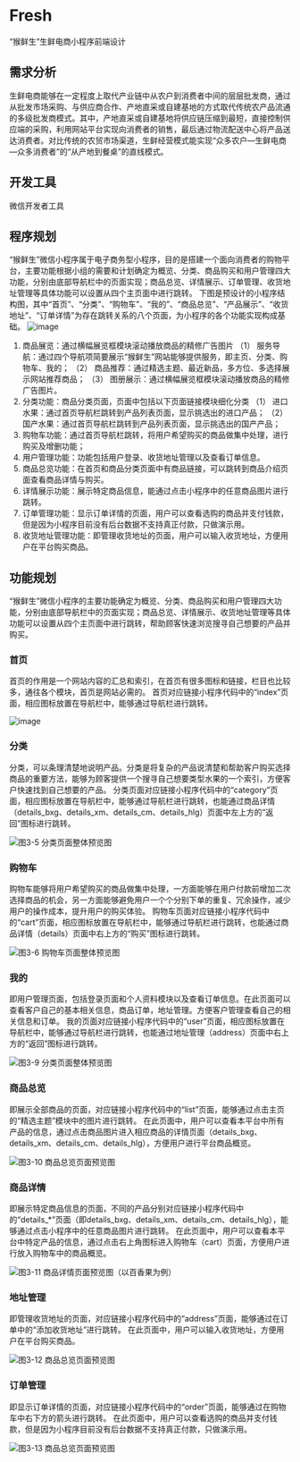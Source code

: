 
# Fresh
“猴鲜生”生鲜电商小程序前端设计
## 需求分析
生鲜电商能够在一定程度上取代产业链中从农户到消费者中间的层层批发商，通过从批发市场采购、与供应商合作、产地直采或自建基地的方式取代传统农产品流通的多级批发商模式。其中，产地直采或自建基地将供应链压缩到最短，直接控制供应端的采购，利用网站平台实现向消费者的销售，最后通过物流配送中心将产品送达消费者。对比传统的农贸市场渠道，生鲜经营模式能实现“众多农户—生鲜电商—众多消费者”的“从产地到餐桌”的直线模式。
## 开发工具
微信开发者工具
## 程序规划
“猴鲜生”微信小程序属于电子商务型小程序，目的是搭建一个面向消费者的购物平台，主要功能根据小组的需要和计划确定为概览、分类、商品购买和用户管理四大功能，分别由底部导航栏中的页面实现；商品总览、详情展示、订单管理、收货地址管理等具体功能可以设置从四个主页面中进行跳转。
下图是预设计的小程序结构图，其中“首页”、“分类”、“购物车”、“我的”、“商品总览”、“产品展示”、“收货地址”、“订单详情”为存在跳转关系的八个页面，为小程序的各个功能实现构成基础。
![image](https://gitee.com/zoe14/image_xiaoshuku/raw/main/小书匠/1682407286655.png)
1.	商品展览：通过横幅展览框模块滚动播放商品的精修广告图片
（1） 服务导航：通过四个导航项简要展示“猴鲜生”网站能够提供服务，即主页、分类、购物车、我的；
（2） 商品推荐：通过精选主题、最近新品，多方位、多选择展示网站推荐商品；
（3） 图册展示：通过横幅展览框模块滚动播放商品的精修广告图片。
2.	分类功能：商品分类页面，页面中包括以下页面链接模块细化分类
（1） 进口水果：通过首页导航栏跳转到产品列表页面，显示挑选出的进口产品；
（2） 国产水果：通过首页导航栏跳转到产品列表页面，显示挑选出的国产产品；
3.	购物车功能：通过首页导航栏跳转，将用户希望购买的商品做集中处理，进行购买及增删功能；
4.	用户管理功能：功能包括用户登录、收货地址管理以及查看订单信息。
5.	商品总览功能：在首页和商品分类页面中有商品链接，可以跳转到商品介绍页面查看商品详情与购买。
6.	详情展示功能：展示特定商品信息，能通过点击小程序中的任意商品图片进行跳转。
7.	订单管理功能：显示订单详情的页面，用户可以查看选购的商品并支付钱款，但是因为小程序目前没有后台数据不支持真正付款，只做演示用。
8.	收货地址管理功能：即管理收货地址的页面，用户可以输入收货地址，方便用户在平台购买商品。

## 功能规划
“猴鲜生”微信小程序的主要功能确定为概览、分类、商品购买和用户管理四大功能，分别由底部导航栏中的页面实现；商品总览、详情展示、收货地址管理等具体功能可以设置从四个主页面中进行跳转，帮助顾客快速浏览搜寻自己想要的产品并购买。
### 首页
首页的作用是一个网站内容的汇总和索引，在首页有很多图标和链接，栏目也比较多，通往各个模块，首页是网站必需的。
首页对应链接小程序代码中的“index”页面，相应图标放置在导航栏中，能够通过导航栏进行跳转。

![image](https://gitee.com/zoe14/image_xiaoshuku/raw/main/小书匠/1682409463870.png)

### 分类
分类，可以条理清楚地说明产品。分类是将复杂的产品说清楚和帮助客户购买选择商品的重要方法，能够为顾客提供一个搜寻自己想要类型水果的一个索引，方便客户快速找到自己想要的产品。
分类页面对应链接小程序代码中的“category”页面，相应图标放置在导航栏中，能够通过导航栏进行跳转，也能通过商品详情（details_bxg、details_xm、details_cm、details_hlg）页面中左上方的“返回”图标进行跳转。

![图3-5 分类页面整体预览图](https://gitee.com/zoe14/image_xiaoshuku/raw/main/小书匠/1682410826433.png)
### 购物车
购物车能够将用户希望购买的商品做集中处理，一方面能够在用户付款前增加二次选择商品的机会，另一方面能够避免用户一个个分别下单的重复、冗余操作，减少用户的操作成本，提升用户的购买体验。
购物车页面对应链接小程序代码中的“cart”页面，相应图标放置在导航栏中，能够通过导航栏进行跳转，也能通过商品详情（details）页面中右上方的“购买”图标进行跳转。

![图3-6 购物车页面整体预览图](https://gitee.com/zoe14/image_xiaoshuku/raw/main/小书匠/1682410877040.png)
### 我的
即用户管理页面，包括登录页面和个人资料模块以及查看订单信息。在此页面可以查看客户自己的基本相关信息，商品订单，地址管理。方便客户管理查看自己的相关信息和订单。
我的页面对应链接小程序代码中的“user”页面，相应图标放置在导航栏中，能够通过导航栏进行跳转，也能通过地址管理（address）页面中右上方的“返回”图标进行跳转。

![图3-9 分类页面整体预览图](https://gitee.com/zoe14/image_xiaoshuku/raw/main/小书匠/1682410948683.png)
### 商品总览
即展示全部商品的页面，对应链接小程序代码中的“list”页面，能够通过点击主页的“精选主题”模块中的图片进行跳转。
在此页面中，用户可以查看本平台中所有产品的信息，通过点击商品图片进入相应商品的详情页面（details_bxg、details_xm、details_cm、details_hlg），方便用户进行平台商品概览。

![图3-10 商品总览页面预览图](https://gitee.com/zoe14/image_xiaoshuku/raw/main/小书匠/1682410989926.png)
### 商品详情
即展示特定商品信息的页面，不同的产品分别对应链接小程序代码中的“details_\*”页面（即details_bxg、details_xm、details_cm、details_hlg），能够通过点击小程序中的任意商品图片进行跳转。
在此页面中，用户可以查看本平台中特定产品的信息，通过点击右上角图标进入购物车（cart）页面，方便用户进行放入购物车中的商品概览。

![图3-11 商品详情页面预览图（以百香果为例）](https://gitee.com/zoe14/image_xiaoshuku/raw/main/小书匠/1682411047638.png)
### 地址管理
即管理收货地址的页面，对应链接小程序代码中的“address”页面，能够通过在订单中的“添加收货地址”进行跳转。
在此页面中，用户可以输入收货地址，方便用户在平台购买商品。

![图3-12 商品总览页面预览图](https://gitee.com/zoe14/image_xiaoshuku/raw/main/小书匠/1682411085606.png)
### 订单管理
即显示订单详情的页面，对应链接小程序代码中的“order”页面，能够通过在购物车中右下方的箭头进行跳转。
在此页面中，用户可以查看选购的商品并支付钱款，但是因为小程序目前没有后台数据不支持真正付款，只做演示用。

![图3-13 商品总览页面预览图](https://gitee.com/zoe14/image_xiaoshuku/raw/main/小书匠/1682411209796.png)
